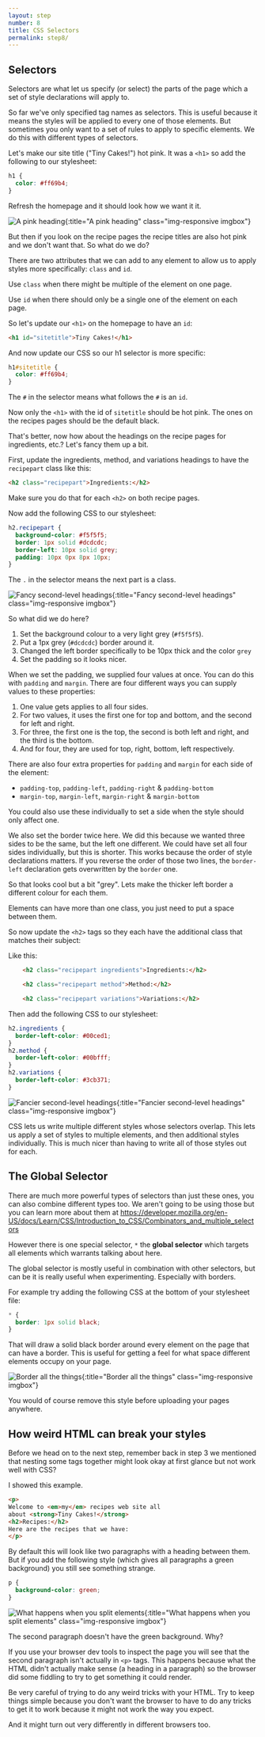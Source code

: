 ```yaml
---
layout: step
number: 8
title: CSS Selectors
permalink: step8/
---
```


## Selectors

Selectors are what let us specify (or select) the parts of the page which a set of style declarations will apply to.

So far we've only specified tag names as selectors.
This is useful because it means the styles will be applied to every one of those elements.
But sometimes you only want to a set of rules to apply to specific elements.
We do this with different types of selectors.

Let's make our site title ("Tiny Cakes!") hot pink.
It was a `<h1>` so add the following to our stylesheet:

```css
h1 {
  color: #ff69b4;
}
```

Refresh the homepage and it should look how we want it it.  

![A pink heading](../assets/css-home-title-color.png){:title="A pink heading" class="img-responsive imgbox"}

But then if you look on the recipe pages the recipe titles are also hot pink and we don't want that.
So what do we do?

There are two attributes that we can add to any element to allow us to apply styles more specifically: `class` and `id`.

Use `class` when there might be multiple of the element on one page.  

Use `id` when there should only be a single one of the element on each page.

So let's update our `<h1>` on the homepage to have an `id`:

```html
<h1 id="sitetitle">Tiny Cakes!</h1>
```

And now update our CSS so our h1 selector is more specific:

```css
h1#sitetitle {
  color: #ff69b4;
}
```

The `#` in the selector means what follows the `#` is an `id`.

Now only the `<h1>` with the id of `sitetitle` should be hot pink.  The ones on the recipes pages should be the default black.

That's better, now how about the headings on the recipe pages for ingredients, etc.?  Let's fancy them up a bit.

First, update the ingredients, method, and variations headings to have the `recipepart` class like this:

```html
<h2 class="recipepart">Ingredients:</h2>
```

Make sure you do that for each `<h2>` on both recipe pages.

Now add the following CSS to our stylesheet:

```css
h2.recipepart {
  background-color: #f5f5f5;
  border: 1px solid #dcdcdc;
  border-left: 10px solid grey;
  padding: 10px 0px 8px 10px;
}
```

The `.` in the selector means the next part is a class.

![Fancy second-level headings](../assets/css-fancy-subheadings.png){:title="Fancy second-level headings" class="img-responsive imgbox"}

So what did we do here?

1. Set the background colour to a very light grey (`#f5f5f5`).
2. Put a 1px grey (`#dcdcdc`) border around it.
3. Changed the left border specifically to be 10px thick and the color `grey`
4. Set the padding so it looks nicer.

When we set the padding, we supplied four values at once.
You can do this with `padding` and `margin`.
There are four different ways you can supply values to these properties:

1. One value gets applies to all four sides.  
2. For two values, it uses the first one for top and bottom, and the second for left and right.  
3. For three, the first one is the top, the second is both left and right, and the third is the bottom.  
4. And for four, they are used for top, right, bottom, left respectively.

There are also four extra properties for `padding` and `margin` for each side of the element:

 * `padding-top`, `padding-left`, `padding-right` & `padding-bottom`
 * `margin-top`, `margin-left`, `margin-right` & `margin-bottom`

You could also use these individually to set a side when the style should only affect one.

We also set the border twice here.
We did this because we wanted three sides to be the same, but the left one different.
We could have set all four sides individually, but this is shorter.
This works because the order of style declarations matters.
If you reverse the order of those two lines, the `border-left` declaration gets overwritten by the `border` one.

So that looks cool but a bit "grey".
Lets make the thicker left border a different colour for each them.

Elements can have more than one class, you just need to put a space between them.

So now update the `<h2>` tags so they each have the additional class that matches their subject:

Like this:

```html
    <h2 class="recipepart ingredients">Ingredients:</h2>

    <h2 class="recipepart method">Method:</h2>

    <h2 class="recipepart variations">Variations:</h2>
```

Then add the following CSS to our stylesheet:

```css
h2.ingredients {
  border-left-color: #00ced1;
}
h2.method {
  border-left-color: #00bfff;
}
h2.variations {
  border-left-color: #3cb371;
}
```

![Fancier second-level headings](../assets/css-fancier-subheadings.png){:title="Fancier second-level headings" class="img-responsive imgbox"}

CSS lets us write multiple different styles whose selectors overlap.
This lets us apply a set of styles to multiple elements, and then additional styles individually.
This is much nicer than having to write all of those styles out for each.

## The Global Selector

There are much more powerful types of selectors than just these ones, you can also combine different types too.  We aren't going to be using those but you can learn more about them at https://developer.mozilla.org/en-US/docs/Learn/CSS/Introduction_to_CSS/Combinators_and_multiple_selectors

However there is one special selector, `*` the **global selector** which targets all elements which warrants talking about here.

The global selector is mostly useful in combination with other selectors, but can be it is really useful when experimenting. Especially with borders.

For example try adding the following CSS at the bottom of your stylesheet file:

```css
* {
  border: 1px solid black;
}
```

That will draw a solid black border around every element on the page that can have a border.
This is useful for getting a feel for what space different elements occupy on your page.  

![Border all the things](../assets/css-border-all-the-things.png){:title="Border all the things" class="img-responsive imgbox"}

You would of course remove this style before uploading your pages anywhere.

## How weird HTML can break your styles

Before we head on to the next step, remember back in step 3 we mentioned that nesting some tags together might look okay at first glance but not work well with CSS?

I showed this example.

```html
<p>
Welcome to <em>my</em> recipes web site all
about <strong>Tiny Cakes!</strong>
<h2>Recipes:</h2>
Here are the recipes that we have:
</p>
```

By default this will look like two paragraphs with a heading between them.
But if you add the following style (which gives all paragraphs a green background) you still see something strange.

```css
p {
  background-color: green;
}
```

![What happens when you split elements](../assets/css-when-you-split-elements.png){:title="What happens when you split elements" class="img-responsive imgbox"}

The second paragraph doesn't have the green background.  Why?

If you use your browser dev tools to inspect the page you will see that the second paragraph isn't actually in `<p>` tags.
This happens because what the HTML didn't actually make sense (a heading in a paragraph) so the browser did some fiddling to try to get something it could render.

Be very careful of trying to do any weird tricks with your HTML.
Try to keep things simple because you don't want the browser to have to do any tricks to get it to work because it might not work the way you expect.

And it might turn out very differently in different browsers too.
